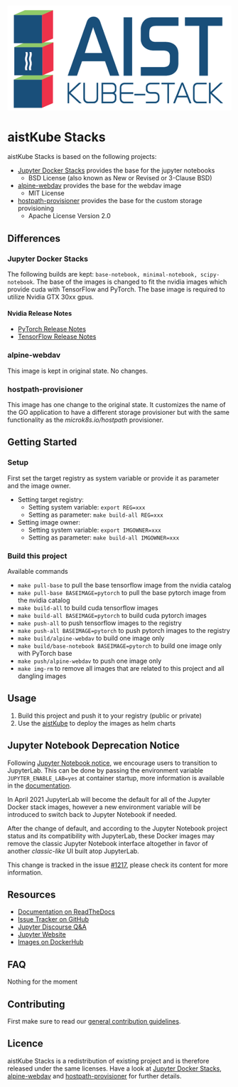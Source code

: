 ![aistKube Stacks Logo](images/logo.png)

# aistKube Stacks

aistKube Stacks is based on the following projects:
* [Jupyter Docker Stacks](https://github.com/jupyter/docker-stacks) 
  provides the base for the jupyter notebooks
  * BSD License (also known as New or Revised or 3-Clause BSD)
* [alpine-webdav](https://github.com/BytemarkHosting/docker-webdav)
  provides the base for the webdav image
  * MIT License
* [hostpath-provisioner](https://github.com/juju-solutions/hostpath-provisioner)
  provides the base for the custom storage provisioning
  * Apache License Version 2.0
  
## Differences

### Jupyter Docker Stacks

The following builds are kept: `base-notebook, minimal-notebook, scipy-notebook`.
The base of the images is changed to fit the nvidia images which provide
cuda with TensorFlow and PyTorch. The base image is required to utilize 
Nvidia GTX 30xx gpus.

#### Nvidia Release Notes

* [PyTorch Release Notes](https://docs.nvidia.com/deeplearning/frameworks/pytorch-release-notes/index.html)
* [TensorFlow Release Notes](https://docs.nvidia.com/deeplearning/frameworks/tensorflow-release-notes/index.html)

### alpine-webdav

This image is kept in original state. No changes.

### hostpath-provisioner

This image has one change to the original state. It customizes the name of the 
GO application to have a different storage provisioner but with the same 
functionality as the *microk8s.io/hostpath* provisioner.

## Getting Started

### Setup

First set the target registry as system variable or provide it as parameter 
and the image owner.

* Setting target registry:
  * Setting system variable: `export REG=xxx`
  * Setting as parameter: `make build-all REG=xxx`
* Setting image owner:
  * Setting system variable: `export IMGOWNER=xxx`
  * Setting as parameter: `make build-all IMGOWNER=xxx`

### Build this project

Available commands

* `make pull-base` to pull the base tensorflow image from the nvidia catalog
* `make pull-base BASEIMAGE=pytorch` to pull the base pytorch image from the nvidia catalog
* `make build-all` to build cuda tensorflow images
* `make build-all BASEIMAGE=pytorch` to build cuda pytorch images
* `make push-all` to push tensorflow images to the registry
* `make push-all BASEIMAGE=pytorch` to push pytorch images to the registry
* `make build/alpine-webdav` to build one image only
* `make build/base-notebook BASEIMAGE=pytorch` to build one image only with PyTorch base
* `make push/alpine-webdav` to push one image only
* `make img-rm` to remove all images that are related to this project and all dangling images

## Usage

1. Build this project and push it to your registry (public or private)
1. Use the [aistKube](https://github.com/FHOOEAIST/aist-kube) to deploy the images as helm charts

## Jupyter Notebook Deprecation Notice

Following [Jupyter Notebook notice](https://github.com/jupyter/notebook#notice), we encourage users to transition to JupyterLab.
This can be done by passing the environment variable `JUPYTER_ENABLE_LAB=yes` at container startup, 
more information is available in the [documentation](https://jupyter-docker-stacks.readthedocs.io/en/latest/using/common.html#docker-options).

In April 2021 JupyterLab will become the default for all of the Jupyter Docker stack images, however a new environment variable will be introduced to switch back to Jupyter Notebook if needed.

After the change of default, and according to the Jupyter Notebook project status and its compatibility with JupyterLab, these Docker images may remove the classic Jupyter Notebook interface altogether in favor of another *classic-like* UI built atop JupyterLab.

This change is tracked in the issue [#1217](https://github.com/jupyter/docker-stacks/issues/1217), please check its content for more information.

## Resources

- [Documentation on ReadTheDocs](http://jupyter-docker-stacks.readthedocs.io/)
- [Issue Tracker on GitHub](https://github.com/jupyter/docker-stacks)
- [Jupyter Discourse Q&A](https://discourse.jupyter.org/c/questions)
- [Jupyter Website](https://jupyter.org)
- [Images on DockerHub](https://hub.docker.com/u/jupyter)

## FAQ

Nothing for the moment

## Contributing

First make sure to read our [general contribution guidelines](https://fhooeaist.github.io/CONTRIBUTING.html).

## Licence

aistKube Stacks is a redistribution of existing project and is therefore released under the same licenses.
Have a look at [Jupyter Docker Stacks](https://github.com/jupyter/docker-stacks),
[alpine-webdav](https://github.com/BytemarkHosting/docker-webdav) and 
[hostpath-provisioner](https://github.com/juju-solutions/hostpath-provisioner)
for further details.